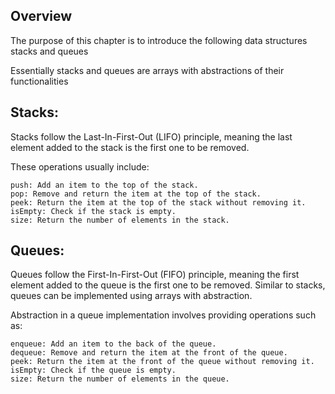 ## Overview

The purpose of this chapter is to introduce the following data structures stacks and queues

Essentially stacks and queues are arrays with abstractions of their functionalities

## Stacks:

Stacks follow the Last-In-First-Out (LIFO) principle, meaning the last element added to the stack is the first one to be removed.

These operations usually include:

    push: Add an item to the top of the stack.
    pop: Remove and return the item at the top of the stack.
    peek: Return the item at the top of the stack without removing it.
    isEmpty: Check if the stack is empty.
    size: Return the number of elements in the stack.

## Queues:

Queues follow the First-In-First-Out (FIFO) principle, meaning the first element added to the queue is the first one to be removed. Similar to stacks, queues can be implemented using arrays with abstraction.

Abstraction in a queue implementation involves providing operations such as:

    enqueue: Add an item to the back of the queue.
    dequeue: Remove and return the item at the front of the queue.
    peek: Return the item at the front of the queue without removing it.
    isEmpty: Check if the queue is empty.
    size: Return the number of elements in the queue.
